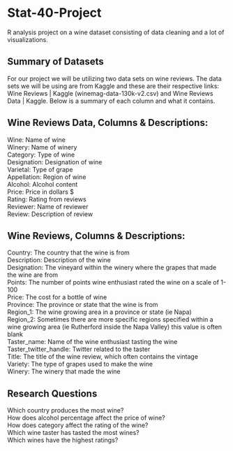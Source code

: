 # Stat-40-Project
R analysis project on a wine dataset consisting of data cleaning and a lot of visualizations.

## Summary of Datasets
For our project we will be utilizing two data sets on wine reviews. The data sets we will be using are from Kaggle and these are their respective links: Wine Reviews | Kaggle (winemag-data-130k-v2.csv) and Wine Reviews Data | Kaggle. Below is a summary of each column and what it contains.

## Wine Reviews Data, Columns & Descriptions:  
Wine: Name of wine  
Winery: Name of winery  
Category: Type of wine  
Designation: Designation of wine  
Varietal: Type of grape  
Appellation: Region of wine  
Alcohol: Alcohol content  
Price: Price in dollars $  
Rating: Rating from reviews  
Reviewer: Name of reviewer  
Review: Description of review  

## Wine Reviews, Columns & Descriptions:  
Country: The country that the wine is from  
Description: Description of the wine  
Designation: The vineyard within the winery where the grapes that made the wine are from  
Points: The number of points wine enthusiast rated the wine on a scale of 1-100  
Price: The cost for a bottle of wine  
Province: The province or state that the wine is from  
Region_1: The wine growing area in a province or state (ie Napa)  
Region_2: Sometimes there are more specific regions specified within a wine growing area (ie Rutherford inside the Napa Valley) this value is often blank  
Taster_name: Name of the wine enthusiast tasting the wine  
Taster_twitter_handle: Twitter related to the taster  
Title: The title of the wine review, which often contains the vintage  
Variety: The type of grapes used to make the wine  
Winery: The winery that made the wine  
  
## Research Questions  
Which country produces the most wine?  
How does alcohol percentage affect the price of wine?  
How does category affect the rating of the wine?  
Which wine taster has tasted the most wines?  
Which wines have the highest ratings?  

